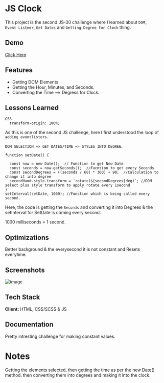 
# JS Clock

This project is the second JS-30 challenge where I learned about ```DOM, Event Listner```, ```Get Dates``` and ```Getting Degree for Clock``` thing.


## Demo

[Click Here](https://skyz03.github.io/JS--Clock/)

## Features

- Getting DOM Elements
- Getting the Hour, Minutes, and Seconds.
- Converting the Time ==> Degress for Clock.

## Lessons Learned

```
CSS 
  transform-origin: 100%;
```

As this is one of the second JS challenge, here I first understood the loop of ```adding eventlisters.```

```DOM SELECTION => GET DATES/TIME => STYLES INTO DEGREE```.

```
function setDate() {

  const now = new Date();  // Function to get New Date
  const seconds = now.getSeconds();  //Fucntion to get every Seconds 
  const secondDegrees = ((seconds / 60) * 360) + 90;  //Calculation to change it into degree
  secondHand.style.transform = `rotate(${secondDegrees}deg)`; //DOM select plus style transform to apply rotate every 1second
}
setInterval(setDate, 1000); //Function which is being called every second.
```

Here, the code is getting the ```Seconds``` and converting it into Degrees & the setInterval for SetDate is coming every second.

1000 milliseconds = 1 second.

## Optimizations

Better background & the everysecond it is not constant and Resets everytime.

## Screenshots

![image](https://user-images.githubusercontent.com/42742924/152007140-40d476d0-ddbe-4dc0-8a03-87dc4f5aa04f.png)


## Tech Stack

**Client:** HTML, CSS/SCSS & JS

## Documentation

Pretty intresting challenge for making constant values.

# Notes 

Getting the elements selected, then getting the time as per the new Date() method. then converting them into degrees and making it into the clock. 
